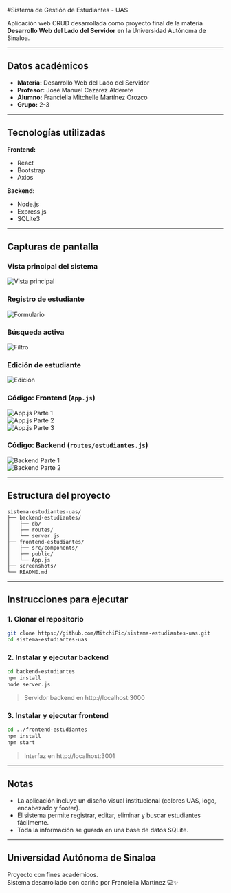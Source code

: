 #Sistema de Gestión de Estudiantes - UAS

Aplicación web CRUD desarrollada como proyecto final de la materia **Desarrollo Web del Lado del Servidor** en la Universidad Autónoma de Sinaloa.

---

## Datos académicos

- **Materia:** Desarrollo Web del Lado del Servidor  
- **Profesor:** José Manuel Cazarez Alderete
- **Alumno:** Franciella Mitchelle Martínez Orozco  
- **Grupo:** 2-3

---

## Tecnologías utilizadas

**Frontend:**
- React
- Bootstrap
- Axios

**Backend:**
- Node.js
- Express.js
- SQLite3

---

## Capturas de pantalla

### Vista principal del sistema
![Vista principal](Screenshots/vista-principal.png)

### Registro de estudiante
![Formulario](Screenshots/formulario-registro.png)

### Búsqueda activa
![Filtro](Screenshots/filtro-busqueda.png)

### Edición de estudiante
![Edición](Screenshots/editar-estudiante.png)

### Código: Frontend (`App.js`)
![App.js Parte 1](Screenshots/codigo-app-1.png)  
![App.js Parte 2](Screenshots/codigo-app-2.png)  
![App.js Parte 3](Screenshots/codigo-app-3.png)

### Código: Backend (`routes/estudiantes.js`)
![Backend Parte 1](Screenshots/codigo-backend-1.png)  
![Backend Parte 2](Screenshots/codigo-backend-2.png)


---

## Estructura del proyecto

```
sistema-estudiantes-uas/
├── backend-estudiantes/
│   ├── db/
│   ├── routes/
│   └── server.js
├── frontend-estudiantes/
│   ├── src/components/
│   ├── public/
│   └── App.js
├── screenshots/
└── README.md
```

---

## Instrucciones para ejecutar

### 1. Clonar el repositorio

```bash
git clone https://github.com/MitchiFic/sistema-estudiantes-uas.git
cd sistema-estudiantes-uas
```

### 2. Instalar y ejecutar backend

```bash
cd backend-estudiantes
npm install
node server.js
```

> Servidor backend en http://localhost:3000

### 3. Instalar y ejecutar frontend

```bash
cd ../frontend-estudiantes
npm install
npm start
```

> Interfaz en http://localhost:3001

---

## Notas

- La aplicación incluye un diseño visual institucional (colores UAS, logo, encabezado y footer).
- El sistema permite registrar, editar, eliminar y buscar estudiantes fácilmente.
- Toda la información se guarda en una base de datos SQLite.

---

## Universidad Autónoma de Sinaloa

Proyecto con fines académicos.  
Sistema desarrollado con cariño por Franciella Martínez 💻✨
